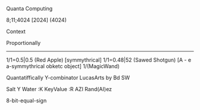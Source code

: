 Quanta Computing

8;11;4024 [2024] (4024)

Context

Proportionally
*****
1/1=0.5|0.5 (Red Apple) [symmythrical]
1/1=0.48|52 (Sawed Shotgun) [A - e a-symmythrical obketc object]
1/(MagicWand)


Quantatiffically
Y-combinator LucasArts by Bd
SW

Salt Y Water
:K KeyValue
:R AZI Rand(AI)ez

8-bit-equal-sign

